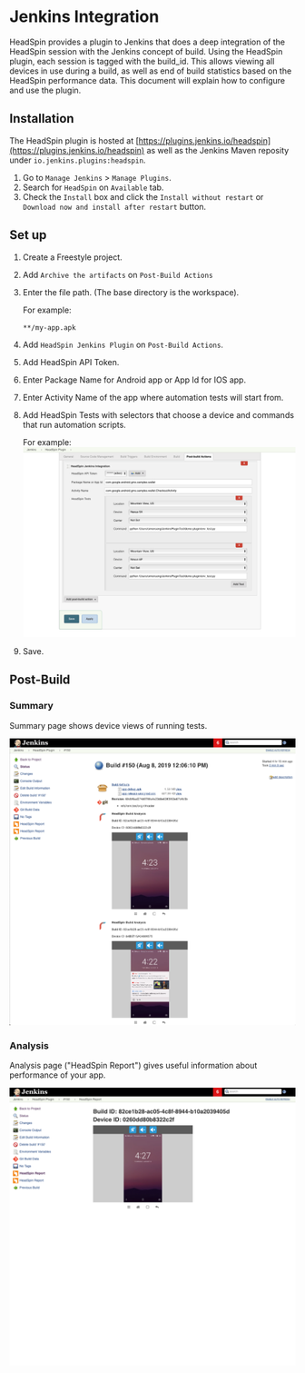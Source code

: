 # Jenkins Integration

HeadSpin provides a plugin to Jenkins that does a deep integration of the HeadSpin session with the Jenkins concept of build. Using the HeadSpin plugin, each session is tagged with the build_id. This allows viewing all devices in use during a build, as well as end of build statistics based on the HeadSpin performance data. This document will explain how to configure and use the plugin.


## Installation

The HeadSpin plugin is hosted at [https://plugins.jenkins.io/headspin](https://plugins.jenkins.io/headspin) as well as the Jenkins Maven reposity under `io.jenkins.plugins:headspin`.

1. Go to `Manage Jenkins` > `Manage Plugins`.
2. Search for `HeadSpin` on `Available` tab.
3. Check the `Install` box and click the `Install without restart` or `Download now and install after restart` button.


## Set up

1. Create a Freestyle project.
2. Add `Archive the artifacts` on `Post-Build Actions`
3. Enter the file path. (The base directory is the workspace).

   For example:
   ```
   **/my-app.apk
   ```
4. Add `HeadSpin Jenkins Plugin` on `Post-Build Actions`.
5. Add HeadSpin API Token.
6. Enter Package Name for Android app or App Id for IOS app.
7. Enter Activity Name of the app where automation tests will start from.
8. Add HeadSpin Tests with selectors that choose a device and commands that run automation scripts.

   For example:
   ![Screenshot](docs/settings.png)

9. Save.


## Post-Build

### Summary
Summary page shows device views of running tests.

![Screenshot](docs/summary.png)


### Analysis
Analysis page ("HeadSpin Report") gives useful information about performance of your app.

![Screenshot](docs/analysis.png)
